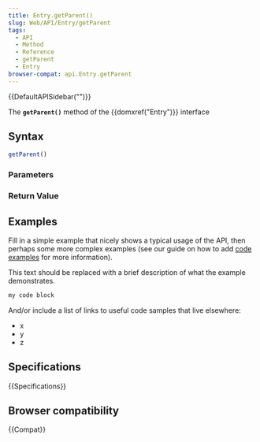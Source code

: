 ```yaml
---
title: Entry.getParent()
slug: Web/API/Entry/getParent
tags:
  - API
  - Method
  - Reference
  - getParent
  - Entry
browser-compat: api.Entry.getParent
---
```

{{DefaultAPISidebar("")}}

The **`getParent()`** method of the {{domxref("Entry")}} interface 

## Syntax

```js
getParent()
```

### Parameters



### Return Value



## Examples

Fill in a simple example that nicely shows a typical usage of the API, then perhaps some more complex examples (see our guide on how to add [code examples](/en-US/docs/MDN/Contribute/Structures/Code_examples) for more information).

This text should be replaced with a brief description of what the example demonstrates.

```js
my code block
```

And/or include a list of links to useful code samples that live elsewhere:

*   x
*   y
*   z

## Specifications

{{Specifications}}

## Browser compatibility

{{Compat}}

